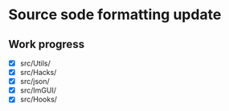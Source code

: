 # Source sode formatting update

## Work progress
- [x] src/Utils/
- [x] src/Hacks/
- [x] src/json/
- [x] src/ImGUI/
- [x] src/Hooks/
